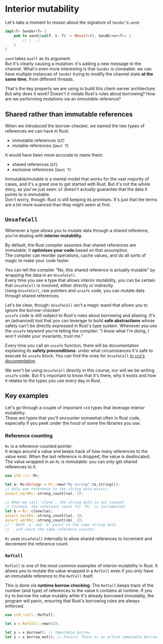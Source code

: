 # Interior mutability

Let's take a moment to reason about the signature of `Sender`'s `send`:

```rust
impl<T> Sender<T> {
    pub fn send(&self, t: T) -> Result<(), SendError<T>> {
        // [...]
    }
}
```

`send` takes `&self` as its argument.\
But it's clearly causing a mutation: it's adding a new message to the channel.
What's even more interesting is that `Sender` is cloneable: we can have multiple instances of `Sender`
trying to modify the channel state **at the same time**, from different threads.

That's the key property we are using to build this client-server architecture. But why does it work?
Doesn't it violate Rust's rules about borrowing? How are we performing mutations via an _immutable_ reference?

## Shared rather than immutable references

When we introduced the borrow-checker, we named the two types of references we can have in Rust:

- immutable references (`&T`)
- mutable references (`&mut T`)

It would have been more accurate to name them:

- shared references (`&T`)
- exclusive references (`&mut T`)

Immutable/mutable is a mental model that works for the vast majority of cases, and it's a great one to get started
with Rust. But it's not the whole story, as you've just seen: `&T` doesn't actually guarantee that the data it
points to is immutable.\
Don't worry, though: Rust is still keeping its promises.
It's just that the terms are a bit more nuanced than they might seem at first.

## `UnsafeCell`

Whenever a type allows you to mutate data through a shared reference, you're dealing with **interior mutability**.

By default, the Rust compiler assumes that shared references are immutable. It **optimises your code** based on that assumption.\
The compiler can reorder operations, cache values, and do all sorts of magic to make your code faster.

You can tell the compiler "No, this shared reference is actually mutable" by wrapping the data in an `UnsafeCell`.\
Every time you see a type that allows interior mutability, you can be certain that `UnsafeCell` is involved,
either directly or indirectly.\
Using `UnsafeCell`, raw pointers and `unsafe` code, you can mutate data through shared references.

Let's be clear, though: `UnsafeCell` isn't a magic wand that allows you to ignore the borrow-checker!\
`unsafe` code is still subject to Rust's rules about borrowing and aliasing.
It's an (advanced) tool that you can leverage to build **safe abstractions** whose safety can't be directly expressed
in Rust's type system. Whenever you use the `unsafe` keyword you're telling the compiler:
"I know what I'm doing, I won't violate your invariants, trust me."

Every time you call an `unsafe` function, there will be documentation explaining its **safety preconditions**:
under what circumstances it's safe to execute its `unsafe` block. You can find the ones for `UnsafeCell`
[in `std`'s documentation](https://doc.rust-lang.org/std/cell/struct.UnsafeCell.html).

We won't be using `UnsafeCell` directly in this course, nor will we be writing `unsafe` code.
But it's important to know that it's there, why it exists and how it relates to the types you use
every day in Rust.

## Key examples

Let's go through a couple of important `std` types that leverage interior mutability.\
These are types that you'll encounter somewhat often in Rust code, especially if you peek under the hood of
some the libraries you use.

### Reference counting

`Rc` is a reference-counted pointer.\
It wraps around a value and keeps track of how many references to the value exist.
When the last reference is dropped, the value is deallocated.\
The value wrapped in an `Rc` is immutable: you can only get shared references to it.

```rust
use std::rc::Rc;

let a: Rc<String> = Rc::new("My string".to_string());
// Only one reference to the string data exists.
assert_eq!(Rc::strong_count(&a), 1);

// When we call `clone`, the string data is not copied!
// Instead, the reference count for `Rc` is incremented.
let b = Rc::clone(&a);
assert_eq!(Rc::strong_count(&a), 2);
assert_eq!(Rc::strong_count(&b), 2);
// ^ Both `a` and `b` point to the same string data
//   and share the same reference counter.
```

`Rc` uses `UnsafeCell` internally to allow shared references to increment and decrement the reference count.

### `RefCell`

`RefCell` is one of the most common examples of interior mutability in Rust.
It allows you to mutate the value wrapped in a `RefCell` even if you only have an
immutable reference to the `RefCell` itself.

This is done via **runtime borrow checking**.
The `RefCell` keeps track of the number (and type) of references to the value it contains at runtime.
If you try to borrow the value mutably while it's already borrowed immutably,
the program will panic, ensuring that Rust's borrowing rules are always enforced.

```rust
use std::cell::RefCell;

let x = RefCell::new(42);

let y = x.borrow(); // Immutable borrow
let z = x.borrow_mut(); // Panics! There is an active immutable borrow.
```
